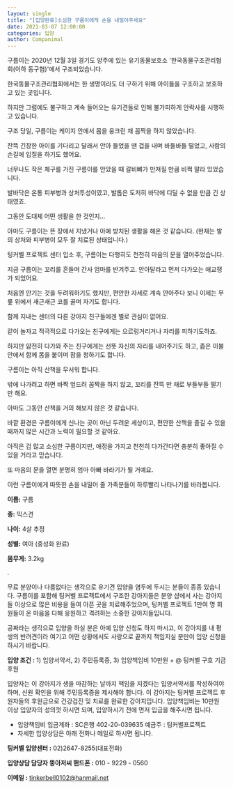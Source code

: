 ```yaml
---
layout: single
title: "[입양완료]소심한 구름이에게 손을 내밀어주세요"
date: 2021-03-07 12:00:00
categories: 입양
author: Companimal
---
```


구름이는 2020년 12월 3일 경기도 양주에 있는 유기동물보호소 '한국동물구조관리협회(이하 동구협)'에서 구조되었습니다.

한국동물구조관리협회에서는 한 생명이라도 더 구하기 위해 아이들을 구조하고 보호하고 있는 곳입니다.

하지만 그럼에도 불구하고 계속 들어오는 유기견들로 인해 불가피하게 안락사를 시행하고 있습니다.

구조 당일, 구름이는 케이지 안에서 몸을 웅크린 채 꼼짝을 하지 않았습니다.

잔뜩 긴장한 아이를 기다리고 달래서 안아 들었을 땐 겁을 내며 바들바들 떨었고, 사람의 손길에 입질을 하기도 했어요.

너무나도 작은 체구를 가진 구름이를 안았을 때 갈비뼈가 만져질 만큼 비쩍 말라 있었습니다.

발바닥은 온통 피부병과 상처투성이였고, 발톱은 도저히 바닥에 디딜 수 없을 만큼 긴 상태였죠.

그동안 도대체 어떤 생활을 한 것인지...

아마도 구름이는 뜬 장에서 지냈거나 아예 방치된 생활을 해온 것 같습니다. (현재는 발의 상처와 피부병이 모두 잘 치료된 상태입니다.)

팅커벨 프로젝트 센터 입소 후, 구름이는 다행히도 천천히 마음의 문을 열어주었습니다.

지금 구름이는 꼬리를 흔들며 간사 엄마를 반겨주고. 안아달라고 먼저 다가오는 애교쟁가 되었어요.

처음엔 안기는 것을 두려워하기도 했지만, 편안한 자세로 계속 안아주다 보니 이제는 무릎 위에서 새근새근 코를 골며 자기도 합니다.

함께 지내는 센터의 다른 강아지 친구들에겐 별로 관심이 없어요.

같이 놀자고 적극적으로 다가오는 친구에게는 으르렁거리거나 자리를 피하기도하죠.

하지만 얌전히 다가와 주는 친구에게는 선뜻 자신의 자리를 내어주기도 하고, 좁은 이불 안에서 함께 몸을 붙이며 잠을 청하기도 합니다.

구름이는 아직 산책을 무서워 합니다.

밖에 나가려고 하면 바짝 엎드려 꼼짝을 하지 않고, 꼬리를 잔뜩 만 채로 부들부들 떨기만 해요.

아마도 그동안 산책을 거의 해보지 않은 것 같습니다.

바깥 환경은 구름이에게 신나는 곳이 아닌 두려운 세상이고, 편안한 산책을 즐길 수 있을 때까지 많은 시간과 노력이 필요할 것 같아요.

아직은 겁 많고 소심한 구름이지만, 애정을 가지고 천천히 다가간다면 충분히 좋아질 수 있을 거라고 믿습니다.

또 마음의 문을 열면 분명히 엄마 아빠 바라기가 될 거예요.

이런 구름이에게 따뜻한 손을 내밀어 줄 가족분들이 하루빨리 나타나기를 바라봅니다.

**이름:** 구름

**종:** 믹스견

**나이:** 4살 추정

**성별:** 여아 (중성화 완료)

**몸무게:** 3.2kg

.

무료 분양이나 다름없다는 생각으로 유기견 입양을 염두에 두시는 분들이 종종 있습니다. 구름이를 포함해 팅커벨 프로젝트에서 구조한 강아지들은 분양 샵에서 사는 강아지들 이상으로 많은 비용을 들여 아픈 곳을 치료해주었으며, 팅커벨 프로젝트 1만여 명 회원들이 온 마음을 다해 응원하고 격려하는 소중한 강아지들입니다. ​

공짜라는 생각으로 입양을 하실 분은 아예 입양 신청도 하지 마시고, 이 강아지를 내 평생의 반려견이라 여기고 어떤 상황에서도 사랑으로 끝까지 책임지실 분만이 입양 신청을 하시기 바랍니다.

**입양 조건 :** 1) 입양서약서, 2) 주민등록증, 3) 입양책임비 10만원 + @ 팅커벨 구호 기금 후원 ​

입양자는 이 강아지가 생을 마감하는 날까지 책임을 지겠다는 입양서약서를 작성하여야 하며, 신원 확인을 위해 주민등록증을 제시해야 합니다. 이 강아지는 팅커벨 프로젝트 후원자들의 후원금으로 건강검진 및 치료를 완료한 강아지입니다. 입양책임비는 10만원 이상 입양자의 성의껏 하시면 되며, 입양하시기 전에 먼저 입금을 해주시면 됩니다.

- 입양책임비 입금계좌 : SC은행 402-20-039635 예금주 : 팅커벨프로젝트
- 자세한 입양상담은 아래 전화나 메일로 하시면 됩니다.

**팅커벨 입양센터 :** 02)2647-8255(대표전화)

**입양상담 담당자 뚱아저씨 핸드폰 :** 010 - 9229 - 0560

**이메일 :** tinkerbell0102@hanmail.net
